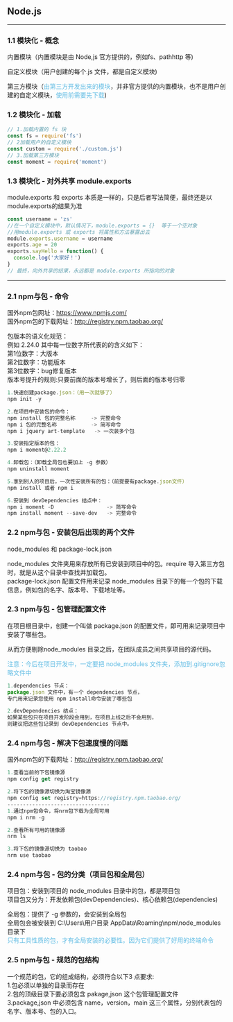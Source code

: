 ## Node.js
---
### 1.1 模块化 - 概念
内置模块（内置模块是由 Node,js 官方提供的，例如fs、pathhttp 等)

自定义模块（用户创建的每个.js 文件，都是自定义模块)

第三方模块（<span style="color: rgb(96, 188, 228);">由第三方开发出来的模块</span>，并非官方提供的内置模块，也不是用户创建的自定义模块，<span style="color: rgb(96, 188, 228);">使用前需要先下载</span>)

### 1.2 模块化 - 加载
```js
// 1.加载内置的 fs 块
const fs = require('fs')
// 2加载用户的自定义模块
const custom = require('./custom.js')
// 3.加载第三方模块
const moment = require('moment')
```

### 1.3 模块化 - 对外共享 module.exports
module.exports 和 exports 本质是一样的，只是后者写法简便，最终还是以module.exports的结果为准
```js
const username = 'zs'
//在一个自定义模块中，默认情况下，module.exports = {}  等于一个空对象
//用module.exports 或 exports 将属性和方法暴露出去
module.exports.username = username
exports.age = 20
exports.sayHello = function() {
  console.log('大家好！')
}
// 最终，向外共享的结果，永远都是 module.exports 所指向的对象
```

---
### 2.1 npm与包 - 命令
国外npm包网址：https://www.npmjs.com/ <br>
国外npm包的下载网址：http://registry.npm.taobao.org/

包版本的语义化规范：<br>
例如 2.24.0 其中每一位数字所代表的的含义如下：<br>
第1位数字：大版本<br>
第2位数字：功能版本<br>
第3位数字：bug修复版本<br>
版本号提升的规则:只要前面的版本号增长了，则后面的版本号归零<br>
```js
1.快速创建package.json：（用一次就够了）
npm init -y

2.在项目中安装包的命令：
npm install 包的完整名称     -> 完整命令
npm i 包的完整名称           -> 简写命令
npm i jquery art-template   -> 一次装多个包

3.安装指定版本的包：
npm i moment@2.22.2

4.卸载包：（卸载全局包也要加上 -g 参数）
npm uninstall moment

5.拿到别人的项目后，一次性安装所有的包：（前提要有package.json文件）
npm install 或者 npm i

6.安装到 devDependencies 结点中：
npm i moment -D                 -> 简写命令
npm install moment --save-dev   -> 完整命令

```

### 2.2 npm与包 - 安装包后出现的两个文件
node_modules 和 package-lock.json

node_modules 文件夹用来存放所有已安装到项目中的包。require 导入第三方包时，就是从这个目录中查找并加载包。<br>
package-lock.json 配置文件用来记录 node_modules 目录下的每一个包的下载信息，例如包的名字、版本号、下载地址等。

### 2.3 npm与包 - 包管理配置文件
在项目根目录中，创建一个叫做 package.json 的配置文件，即可用来记录项目中安装了哪些包。

从而方便剔除node_modules 目录之后，在团队成员之间共享项目的源代码。

<span style="color: rgb(96, 188, 228);">注意：今后在项目开发中，一定要把 node_modules 文件夹，添加到.gitignore忽略文件中<span>

```js
1.dependencies 节点：
package.json 文件中，有一个 dependencies 节点，
专门用来记录您使用 npm install命令安装了哪些包

2.devDependencies 结点：
如果某些包只在项目开发阶段会用到，在项目上线之后不会用到，
则建议把这些包记录到 devDependencies 节点中。
```

### 2.4 npm与包 - 解决下包速度慢的问题
国外npm包的下载网址：http://registry.npm.taobao.org/

```js
1.查看当前的下包镜像源
npm config get registry

2.将下包的镜像源切换为淘宝镜像源
npm config set registry=https://registry.npm.taobao.org/
---------------------------------
1.通过npm包命令，将nrm包下载为全局可用
npm i nrm -g

2.查看所有可用的镜像源
nrm ls

3.将下包的镜像源切换为 taobao
nrm use taobao
```

### 2.4 npm与包 - 包的分类（项目包和全局包）
项目包：安装到项目的 node_modules 目录中的包，都是项目包<br>
项目包又分为：开发依赖包(devDependencies)、核心依赖包(dependencies)<br>

全局包：提供了 -g 参数的，会安装到全局包<br>
全局包会被安装到 C:\Users\用户目录 AppData\Roaming\npm\node_modules 目录下<br>
<span style="color: rgb(96, 188, 228);">只有工具性质的包，才有全局安装的必要性。因为它们提供了好用的终端命令<span><br>

### 2.5 npm与包 - 规范的包结构
一个规范的包，它的组成结构，必须符合以下3 点要求:<br>
1.包必须以单独的目录而存在<br>
2.包的顶级目录下要必须包含 pakage,json 这个包管理配置文件<br>
3.package,json 中必须包含 name，version，main 这三个属性，分别代表包的名字、版本号、包的入口。<br>